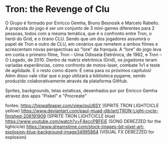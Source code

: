 # Tron: the Revenge of Clu
O Grupo é formado por Enricco Gemha, Bruno Besnosik e Marcelo Rabello. A proposta do jogo é ser um conjunto de 3 mini-games diferentes para 2 pessoas, todos com a mesma temática, que é o confronto entre Tron, o herói do Grid, e o tirano CLU. Sendo que um dos jogadores assumirá o papel de Tron e outro de CLU, em cenários que remetem a ambos filmes e acrescentam novas perspectivas ao "lore" da franquia. A “lore” do jogo leva em conta o primeiro filme, Tron – Uma Odisseia Eletrônica, de 1982, e Tron – O Legado, de 2010. Dentro da matriz eletrônica (Grid), os jogadores teram variadas experiências, como confronto de motos-laser, combate 1v1 e teste de agilidade. E o resto como dizem: É cena para os próximos capítulos! Além disso vale citar que o jogo utilizará a biblioteca pygame, sendo produzido colaborativamente através da plataforma GitHub.

Sprites, backgrounds, telas estaticas, desenhados por por Enricco Gemha atravez dos apps "Piskel" e "Procreate"


fontes: 
https://hipwallpaper.com/view/quU6SY (SPRITE TRON LIGHTCICLE yellow)
https://www.deviantart.com/paul-muad-dib/art/TRON-Light-cycle-finished-206191909 (SPRITE TRON LIGHTCICLE blue)
https://www.youtube.com/watch?v=F4eccPBFEjE (SONG DEREZZED for the lightcicle)
https://www.dreamstime.com/stock-images-bit-pixel-art-explosion-blue-background-image34995864 (VISUAL FX DEREZZED for explosion)

